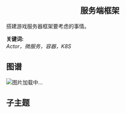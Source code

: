 <h2 align="center">服务端框架</h2>
<p>
搭建游戏服务器框架要考虑的事情。
</p>

**关键词:**<br/> 
*Actor，微服务，容器，K8S*

## 图谱
![图片加载中...](../exports/3.2.1.服务端框架.png?raw=true)

## 子主题
